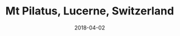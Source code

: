 ---
title: Mt Pilatus, Lucerne, Switzerland
date: 2018-04-02
countries:
  - Switzerland
resources:
  - src: feature.jpg
    params: 
      weight: 0
  - src: DSCF5041.jpg
    params: 
      weight: 1
  - src: DSCF5047.jpg
    params: 
      weight: 2
  - src: DSCF5046.jpg
    params: 
      weight: 3
  - src: DSCF5059.jpg
    params: 
      weight: 4
  - src: DSCF5076.jpg
    params: 
      weight: 5
  - src: DSCF5127.jpg
    params: 
      weight: 6
  - src: DSCF5155.jpg
    params: 
      weight: 7
  - src: DSCF5165.jpg
    params: 
      weight: 8
  - src: DSCF5209.jpg
    params: 
      weight: 10
---